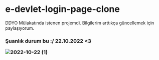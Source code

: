 # e-devlet-login-page-clone
DDYO Mülakatında istenen projemdi. Bilgilerim arttıkça güncellemek için paylaşıyorum. 

<h3> Şuanlık durum bu :/ 22.10.2022 <3
                                       
                                       

<img>![2022-10-22 (1)](https://user-images.githubusercontent.com/95767424/197341874-7e7d4018-90a7-4fea-bb07-a41243f7f7f6.png)


  
